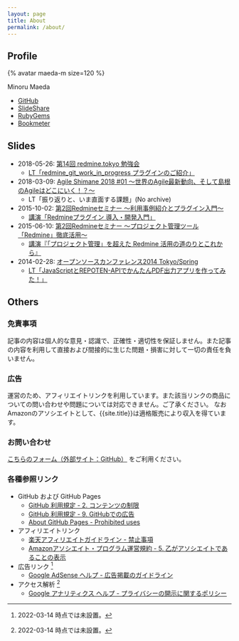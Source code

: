 ```yaml
---
layout: page
title: About
permalink: /about/
---
```


## Profile

{% avatar maeda-m size=120 %}

Minoru Maeda

* [GitHub](https://github.com/maeda-m)
* [SlideShare](https://www.slideshare.net/minoru_maeda)
* [RubyGems](https://rubygems.org/profiles/maeda-m)
* [Bookmeter](https://bookmeter.com/users/1276435)

## Slides

* 2018-05-26: [第14回 redmine.tokyo 勉強会](https://redmine.tokyo/projects/shinared/wiki/%E7%AC%AC14%E5%9B%9E%E5%8B%89%E5%BC%B7%E4%BC%9A)
  * [LT「redmine_git_work_in_progress プラグインのご紹介」](https://www.beautiful.ai/deck/-LDKuGSHOtMwIYkFMBCG/redmine_git_work_in_progress)
* 2018-03-09: [Agile Shimane 2018 #01 〜世界のAgile最新動向、そして島根のAgileはどこにいく！？〜](https://connpass.com/event/80079/)
  * LT「振り返りと、いま直面する課題」(No archive)
* 2015-10-02: [第2回Redmineセミナー 〜利用事例紹介とプラグイン入門〜](https://itradar.doorkeeper.jp/events/30283)
  * [講演「Redmineプラグイン 導入・開発入門」](https://www.slideshare.net/minoru_maeda/redmine-53528222)
* 2015-06-10: [第2回Redmineセミナー 〜プロジェクト管理ツール「Redmine」徹底活用〜](https://itradar.doorkeeper.jp/events/25799)
  * [講演『「プロジェクト管理」を超えた Redmine 活用の道のりとこれから』](https://www.slideshare.net/minoru_maeda/redmine-49256040)
* 2014-02-28: [オープンソースカンファレンス2014 Tokyo/Spring](https://www.ospn.jp/osc2014-spring/modules/article/a4.html)
  * [LT「JavaScriptとREPOTEN-APIでかんたんPDF出力アプリを作ってみた！」](https://www.slideshare.net/minoru_maeda/java-scriptrepoten-apipdf)

## Others

### 免責事項

記事の内容は個人的な意見・認識で、正確性・適切性を保証しません。また記事の内容を利用して直接および間接的に生じた問題・損害に対して一切の責任を負いません。

### 広告

運営のため、アフィリエイトリンクを利用しています。また該当リンクの商品についての問い合わせや問題については対応できません。ご了承ください。
なおAmazonのアソシエイトとして、{{site.title}}は適格販売により収入を得ています。

### お問い合わせ

[こちらのフォーム（外部サイト：GitHub）](https://github.com/maeda-m/maeda-m.github.io/issues/new) をご利用ください。

### 各種参照リンク

* GitHub および GitHub Pages
  * [GitHub 利用規定 - 2. コンテンツの制限](https://docs.github.com/ja/github/site-policy/github-acceptable-use-policies#2-content-restrictions)
  * [GitHub 利用規定 - 9. GitHubでの広告](https://docs.github.com/ja/github/site-policy/github-acceptable-use-policies#9-advertising-on-github)
  * [About GitHub Pages - Prohibited uses](https://docs.github.com/ja/pages/getting-started-with-github-pages/about-github-pages#prohibited-uses)
* アフィリエイトリンク
  * [楽天アフィリエイトガイドライン - 禁止事項](https://affiliate.rakuten.co.jp/guides/help/)
  * [Amazonアソシエイト・プログラム運営規約 - 5. 乙がアソシエイトであることの表示](https://affiliate.amazon.co.jp/help/operating/agreement)
* 広告リンク [^1]
  * [Google AdSense ヘルプ - 広告掲載のガイドライン](https://support.google.com/adsense/answer/1346295?hl=ja)
* アクセス解析 [^1]
  * [Google アナリティクス ヘルプ - プライバシーの開示に関するポリシー](https://support.google.com/analytics/answer/7318509)

[^1]:2022-03-14 時点では未設置。
